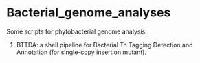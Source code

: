 # Bacterial_genome_analyses
Some scripts for phytobacterial genome analysis
1. BTTDA: a shell pipeline for Bacterial Tn Tagging Detection and Annotation (for single-copy insertion mutant).
